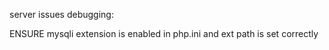 server issues debugging:

ENSURE mysqli extension is enabled in php.ini
and
ext path is set correctly